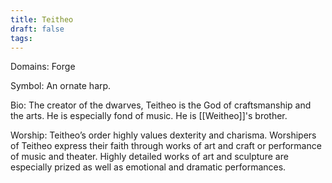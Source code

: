 ```yaml
---
title: Teitheo
draft: false
tags:
---
```

 
Domains: Forge

Symbol: An ornate harp.

Bio: The creator of the dwarves, Teitheo is the God of craftsmanship and the arts. He is especially fond of music. He is [[Weitheo]]'s brother. 

Worship: Teitheo’s order highly values dexterity and charisma. Worshipers of Teitheo express their faith through works of art and craft or performance of music and theater. Highly detailed works of art and sculpture are especially prized as well as emotional and dramatic performances.